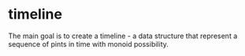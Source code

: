 # timeline
The main goal is to create a timeline - a data structure that represent a sequence of pints in time with monoid possibility.
